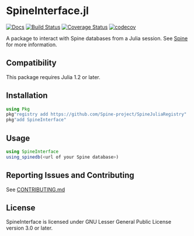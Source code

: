 # SpineInterface.jl

[![Docs](https://img.shields.io/badge/docs-stable-blue.svg)](https://spine-project.github.io/SpineInterface.jl/latest/index.html)
[![Build Status](https://travis-ci.com/Spine-project/SpineInterface.jl.svg?branch=master)](https://travis-ci.com/Spine-project/SpineInterface.jl)
[![Coverage Status](https://coveralls.io/repos/github/Spine-project/SpineInterface.jl/badge.svg?branch=master)](https://coveralls.io/github/Spine-project/SpineInterface.jl?branch=master)
[![codecov](https://codecov.io/gh/Spine-project/SpineInterface.jl/branch/master/graph/badge.svg)](https://codecov.io/gh/Spine-project/SpineInterface.jl)

A package to interact with Spine databases from a Julia session.
See [Spine](http://www.spine-model.org/) for more information.

## Compatibility

This package requires Julia 1.2 or later.

## Installation

```julia
using Pkg
pkg"registry add https://github.com/Spine-project/SpineJuliaRegistry"
pkg"add SpineInterface"
```

## Usage

```julia
using SpineInterface
using_spinedb(<url of your Spine database>)
```

## Reporting Issues and Contributing

See [CONTRIBUTING.md](CONTRIBUTING.md)

## License

SpineInterface is licensed under GNU Lesser General Public License version 3.0 or later.

